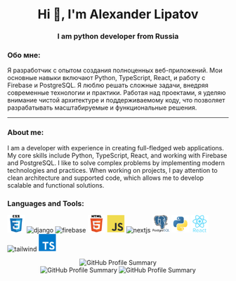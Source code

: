 <h1 align="center">Hi 👋, I'm Alexander Lipatov</h1>
<h3 align="center">I am python developer from Russia</h3>

<div>
<h3 align="left">Обо мне:</h3>
<p align="left">
    Я разработчик с опытом создания полноценных веб-приложений. Мои основные навыки включают Python, TypeScript, React, и работу с Firebase и PostgreSQL. Я люблю решать сложные задачи, внедряя современные технологии и практики. Работая над проектами, я уделяю внимание чистой архитектуре и поддерживаемому коду, что позволяет разрабатывать масштабируемые и функциональные решения.
</p>
<hr>
<h3 align="left">About me:</h3>
<p align="left">
    I am a developer with experience in creating full-fledged web applications. My core skills include Python, TypeScript, React, and working with Firebase and PostgreSQL. I like to solve complex problems by implementing modern technologies and practices. When working on projects, I pay attention to clean architecture and supported code, which allows me to develop scalable and functional solutions.
</p>
</div>


<h3 align="left">Languages and Tools:</h3>
<p align="left">
    <a style="
    text-decoration: none;
" href="https://www.w3schools.com/css/" target="_blank" rel="noreferrer">
        <img
            src="https://raw.githubusercontent.com/devicons/devicon/master/icons/css3/css3-original-wordmark.svg"
            alt="css3" width="40" height="40" />
    </a>
    <a style="
    text-decoration: none;
" href="https://www.djangoproject.com/" target="_blank" rel="noreferrer">
        <img src="https://cdn.worldvectorlogo.com/logos/django.svg" alt="django"
            width="40" height="40" />
    </a>
    <a style="
    text-decoration: none;
" href="https://firebase.google.com/" target="_blank" rel="noreferrer">
        <img src="https://www.vectorlogo.zone/logos/firebase/firebase-icon.svg"
            alt="firebase" width="40" height="40" />
    </a>
    <a style="text-decoration: none;" href="https://www.w3.org/html/" target="_blank" rel="noreferrer">
        <img
            src="https://raw.githubusercontent.com/devicons/devicon/master/icons/html5/html5-original-wordmark.svg"
            alt="html5" width="40" height="40" />
    </a>
    <a style="
    text-decoration: none;
" href="https://developer.mozilla.org/en-US/docs/Web/JavaScript"
        target="_blank" rel="noreferrer">
        <img
            src="https://raw.githubusercontent.com/devicons/devicon/master/icons/javascript/javascript-original.svg"
            alt="javascript" width="40" height="40" />
    </a>
    <a style="
    text-decoration: none;
" href="https://nextjs.org/" target="_blank" rel="noreferrer">
        <img src="https://cdn.worldvectorlogo.com/logos/nextjs-2.svg"
            alt="nextjs" width="40" height="40" />
    </a>
    <a style="
    text-decoration: none;
" href="https://www.postgresql.org" target="_blank" rel="noreferrer">
        <img
            src="https://raw.githubusercontent.com/devicons/devicon/master/icons/postgresql/postgresql-original-wordmark.svg"
            alt="postgresql" width="40" height="40" />
    </a>
    <a style="
    text-decoration: none;
" href="https://www.python.org" target="_blank" rel="noreferrer">
        <img
            src="https://raw.githubusercontent.com/devicons/devicon/master/icons/python/python-original.svg"
            alt="python" width="40" height="40" />
    </a>
    <a style="
    text-decoration: none;
" href="https://reactjs.org/" target="_blank" rel="noreferrer">
        <img
            src="https://raw.githubusercontent.com/devicons/devicon/master/icons/react/react-original-wordmark.svg"
            alt="react" width="40" height="40" />
    </a>
    <a style="
    text-decoration: none;
" href="https://tailwindcss.com/" target="_blank" rel="noreferrer">
        <img
            src="https://www.vectorlogo.zone/logos/tailwindcss/tailwindcss-icon.svg"
            alt="tailwind" width="40" height="40" />
    </a>
    <a style="
    text-decoration: none;
" href="https://www.typescriptlang.org/" target="_blank" rel="noreferrer">
        <img
            src="https://raw.githubusercontent.com/devicons/devicon/master/icons/typescript/typescript-original.svg"
            alt="typescript" width="40" height="40" /> </a>
</p>

<div align="center">
  <img src="http://github-profile-summary-cards.vercel.app/api/cards/profile-details?username=Alexander-lipatov&theme=ayu_mirage" alt="GitHub Profile Summary">
</div>
<div align="center">
  <img src="http://github-profile-summary-cards.vercel.app/api/cards/repos-per-language?username=Alexander-lipatov&theme=ayu_mirage" alt="GitHub Profile Summary">
  <img src="http://github-profile-summary-cards.vercel.app/api/cards/stats?username=Alexander-lipatov&theme=ayu_mirage" alt="GitHub Profile Summary">
</div>
